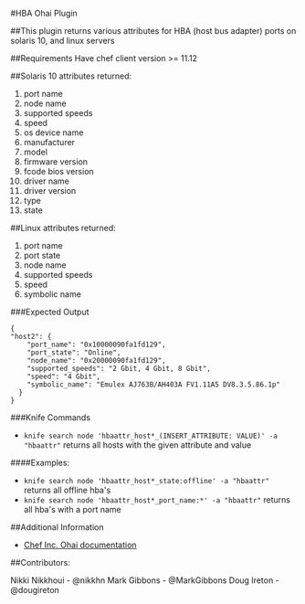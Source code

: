 #HBA Ohai Plugin

##This plugin returns various attributes for HBA (host bus adapter) ports on solaris 10, and linux servers

##Requirements
Have chef client version >= 11.12

##Solaris 10 attributes returned:

 1. port name
 1. node name
 1. supported speeds
 1. speed
 1. os device name
 1. manufacturer
 1. model
 1. firmware version
 1. fcode bios version
 1. driver name
 1. driver version
 1. type
 1. state

##Linux attributes returned:

 1. port name
 1. port state
 1. node name
 1. supported speeds
 1. speed
 1. symbolic name

###Expected Output
````
{
"host2": {
    "port_name": "0x10000090fa1fd129",
    "port_state": "Online",
    "node_name": "0x20000090fa1fd129",
    "supported_speeds": "2 Gbit, 4 Gbit, 8 Gbit",
    "speed": "4 Gbit",
    "symbolic_name": "Emulex AJ763B/AH403A FV1.11A5 DV8.3.5.86.1p"
  }
}
````

###Knife Commands
* `knife search node 'hbaattr_host*_(INSERT_ATTRIBUTE: VALUE)' -a "hbaattr"`
returns all hosts with the given attribute and value

####Examples:
* `knife search node 'hbaattr_host*_state:offline' -a "hbaattr"` returns all offline hba's
* `knife search node 'hbaattr_host*_port_name:*' -a "hbaattr"` returns all hba's with a port name

##Additional Information
* [Chef Inc. Ohai documentation](http://docs.opscode.com/ohai.html)

##Contributors:

Nikki Nikkhoui - @nikkhn
Mark Gibbons - @MarkGibbons
Doug Ireton - @dougireton

